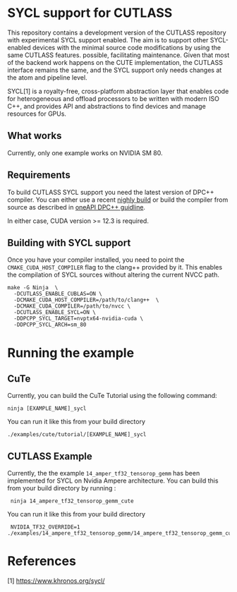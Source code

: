 # SYCL support for CUTLASS

This repository contains a development version of the CUTLASS repository
with experimental SYCL support enabled. The aim is to
support other SYCL-enabled devices with the minimal source code modifications by using the same CUTLASS features.
possible, facilitating maintenance.
Given that most of the backend work happens on the CUTE implementation,
the CUTLASS interface remains the same, and the SYCL support only needs 
changes at the atom and pipeline level.

SYCL[1] is a royalty-free, cross-platform abstraction layer that enables
code for heterogeneous and offload processors to be written with modern 
ISO C++, and provides API and abstractions to find devices and manage 
resources for GPUs. 

## What works

Currently, only one example works on NVIDIA SM 80.

## Requirements
 
To build CUTLASS SYCL support you need the latest version of DPC++ compiler. You can either use a recent [nighly build](https://github.com/intel/llvm/releases)
or build the compiler from source as described in [oneAPI DPC++ guidline]((https://github.com/intel/llvm/blob/sycl/sycl/doc/GetStartedGuide.md#build-dpc-toolchain-with-support-for-nvidia-cuda)).

In either case, CUDA version >= 12.3 is required.

## Building with SYCL support
Once you have your compiler installed, you need to point the
`CMAKE_CUDA_HOST_COMPILER` flag to the clang++ provided by it.
This enables the compilation of SYCL sources without altering the current NVCC path.

```
make -G Ninja  \
  -DCUTLASS_ENABLE_CUBLAS=ON \ 
  -DCMAKE_CUDA_HOST_COMPILER=/path/to/clang++  \
  -DCMAKE_CUDA_COMPILER=/path/to/nvcc \ 
  -DCUTLASS_ENABLE_SYCL=ON \
  -DDPCPP_SYCL_TARGET=nvptx64-nvidia-cuda \
  -DDPCPP_SYCL_ARCH=sm_80
```


# Running the example

## CuTe 
Currently, you can build the CuTe Tutorial using the following command: 

```
ninja [EXAMPLE_NAME]_sycl
```

You can run it like this from your build directory

```
./examples/cute/tutorial/[EXAMPLE_NAME]_sycl
```

## CUTLASS Example
 Currently, the the example `14_amper_tf32_tensorop_gemm` has been implemented for SYCL on Nvidia Ampere architecture. You can build this from your build directory by running :
 ```
  ninja 14_ampere_tf32_tensorop_gemm_cute
 ```
 You can run it like this from your build directory
 ```
  NVIDIA_TF32_OVERRIDE=1 ./examples/14_ampere_tf32_tensorop_gemm/14_ampere_tf32_tensorop_gemm_cute
 ```

# References

[1] https://www.khronos.org/sycl/
